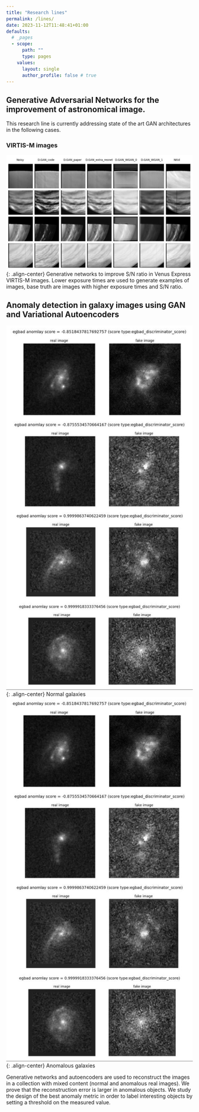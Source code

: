 ```yaml
---
title: "Research lines"
permalink: /lines/
date: 2023-11-12T11:48:41+01:00
defaults:
  # _pages
  - scope:
      path: ""
      type: pages
    values:
      layout: single
      author_profile: false # true
---
```


## Generative Adversarial Networks for the improvement of astronomical image.

This research line is currently addressing state of the art GAN architectures in the following cases.

### VIRTIS-M images

![image-center](/assets/images/lines/gan_virtis_1.jpg){: .align-center}
Generative networks to improve S/N ratio in Venus Express VIRTIS-M images. Lower exposure times are used to generate examples of images, base truth are images with higher exposure times and S/N ratio.

## Anomaly detection in galaxy images using GAN and Variational Autoencoders

![image-center](/assets/images/lines/anomaly_det_2.jpg){: .align-center} Normal galaxies
![image-center](/assets/images/lines/anomaly_det_2.jpg){: .align-center} Anomalous galaxies

Generative networks and autoencoders are used to reconstruct the images in a collection with mixed content (normal and anomalous real images). We prove that the reconstruction error is larger in anomalous objects. We study the design of the best anomaly metric in order to label interesting objects by setting a threshold on the measured value.


